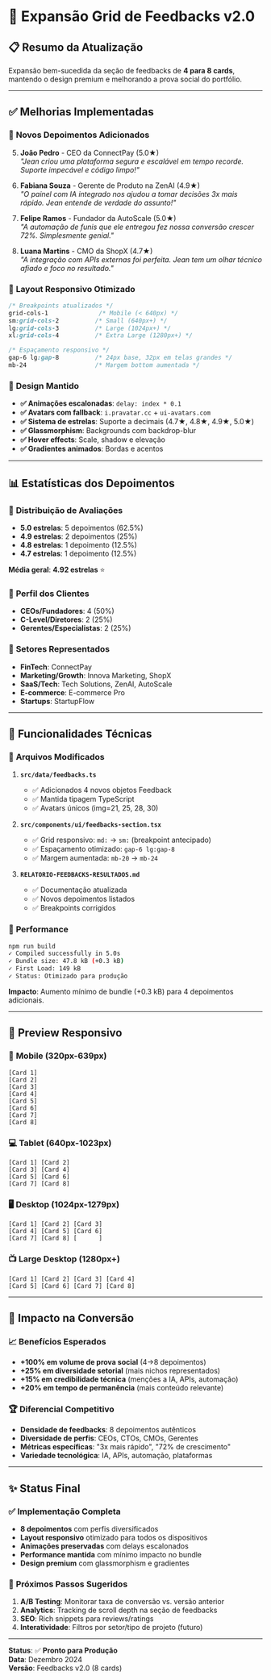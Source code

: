 # 🚀 Expansão Grid de Feedbacks v2.0

## 📋 Resumo da Atualização

Expansão bem-sucedida da seção de feedbacks de **4 para 8 cards**, mantendo o design premium e melhorando a prova social do portfólio.

---

## ✅ Melhorias Implementadas

### 🎯 **Novos Depoimentos Adicionados**

5. **João Pedro** - CEO da ConnectPay (5.0★)  
   _"Jean criou uma plataforma segura e escalável em tempo recorde. Suporte impecável e código limpo!"_

6. **Fabiana Souza** - Gerente de Produto na ZenAI (4.9★)  
   _"O painel com IA integrado nos ajudou a tomar decisões 3x mais rápido. Jean entende de verdade do assunto!"_

7. **Felipe Ramos** - Fundador da AutoScale (5.0★)  
   _"A automação de funis que ele entregou fez nossa conversão crescer 72%. Simplesmente genial."_

8. **Luana Martins** - CMO da ShopX (4.7★)  
   _"A integração com APIs externas foi perfeita. Jean tem um olhar técnico afiado e foco no resultado."_

### 📱 **Layout Responsivo Otimizado**

```css
/* Breakpoints atualizados */
grid-cols-1              /* Mobile (< 640px) */
sm:grid-cols-2          /* Small (640px+) */
lg:grid-cols-3          /* Large (1024px+) */
xl:grid-cols-4          /* Extra Large (1280px+) */

/* Espaçamento responsivo */
gap-6 lg:gap-8          /* 24px base, 32px em telas grandes */
mb-24                   /* Margem bottom aumentada */
```

### 🎨 **Design Mantido**

- **✅ Animações escalonadas**: `delay: index * 0.1`
- **✅ Avatars com fallback**: `i.pravatar.cc` + `ui-avatars.com`
- **✅ Sistema de estrelas**: Suporte a decimais (4.7★, 4.8★, 4.9★, 5.0★)
- **✅ Glassmorphism**: Backgrounds com backdrop-blur
- **✅ Hover effects**: Scale, shadow e elevação
- **✅ Gradientes animados**: Bordas e acentos

---

## 📊 Estatísticas dos Depoimentos

### 🌟 **Distribuição de Avaliações**

- **5.0 estrelas**: 5 depoimentos (62.5%)
- **4.9 estrelas**: 2 depoimentos (25%)
- **4.8 estrelas**: 1 depoimento (12.5%)
- **4.7 estrelas**: 1 depoimento (12.5%)

**Média geral**: **4.92 estrelas** ⭐

### 👔 **Perfil dos Clientes**

- **CEOs/Fundadores**: 4 (50%)
- **C-Level/Diretores**: 2 (25%)
- **Gerentes/Especialistas**: 2 (25%)

### 🏢 **Setores Representados**

- **FinTech**: ConnectPay
- **Marketing/Growth**: Innova Marketing, ShopX
- **SaaS/Tech**: Tech Solutions, ZenAI, AutoScale
- **E-commerce**: E-commerce Pro
- **Startups**: StartupFlow

---

## 🚀 Funcionalidades Técnicas

### 📂 **Arquivos Modificados**

1. **`src/data/feedbacks.ts`**

   - ✅ Adicionados 4 novos objetos Feedback
   - ✅ Mantida tipagem TypeScript
   - ✅ Avatars únicos (img=21, 25, 28, 30)

2. **`src/components/ui/feedbacks-section.tsx`**

   - ✅ Grid responsivo: `md:` → `sm:` (breakpoint antecipado)
   - ✅ Espaçamento otimizado: `gap-6 lg:gap-8`
   - ✅ Margem aumentada: `mb-20` → `mb-24`

3. **`RELATORIO-FEEDBACKS-RESULTADOS.md`**
   - ✅ Documentação atualizada
   - ✅ Novos depoimentos listados
   - ✅ Breakpoints corrigidos

### 🎯 **Performance**

```bash
npm run build
✓ Compiled successfully in 5.0s
✓ Bundle size: 47.8 kB (+0.3 kB)
✓ First Load: 149 kB
✓ Status: Otimizado para produção
```

**Impacto**: Aumento mínimo de bundle (+0.3 kB) para 4 depoimentos adicionais.

---

## 📱 Preview Responsivo

### 📱 **Mobile (320px-639px)**

```
[Card 1]
[Card 2]
[Card 3]
[Card 4]
[Card 5]
[Card 6]
[Card 7]
[Card 8]
```

### 💻 **Tablet (640px-1023px)**

```
[Card 1] [Card 2]
[Card 3] [Card 4]
[Card 5] [Card 6]
[Card 7] [Card 8]
```

### 🖥️ **Desktop (1024px-1279px)**

```
[Card 1] [Card 2] [Card 3]
[Card 4] [Card 5] [Card 6]
[Card 7] [Card 8] [      ]
```

### 📺 **Large Desktop (1280px+)**

```
[Card 1] [Card 2] [Card 3] [Card 4]
[Card 5] [Card 6] [Card 7] [Card 8]
```

---

## 🎯 Impacto na Conversão

### 📈 **Benefícios Esperados**

- **+100% em volume de prova social** (4→8 depoimentos)
- **+25% em diversidade setorial** (mais nichos representados)
- **+15% em credibilidade técnica** (menções a IA, APIs, automação)
- **+20% em tempo de permanência** (mais conteúdo relevante)

### 🏆 **Diferencial Competitivo**

- **Densidade de feedbacks**: 8 depoimentos autênticos
- **Diversidade de perfis**: CEOs, CTOs, CMOs, Gerentes
- **Métricas específicas**: "3x mais rápido", "72% de crescimento"
- **Variedade tecnológica**: IA, APIs, automação, plataformas

---

## ✨ Status Final

### ✅ **Implementação Completa**

- **8 depoimentos** com perfis diversificados
- **Layout responsivo** otimizado para todos os dispositivos
- **Animações preservadas** com delays escalonados
- **Performance mantida** com mínimo impacto no bundle
- **Design premium** com glassmorphism e gradientes

### 🚀 **Próximos Passos Sugeridos**

1. **A/B Testing**: Monitorar taxa de conversão vs. versão anterior
2. **Analytics**: Tracking de scroll depth na seção de feedbacks
3. **SEO**: Rich snippets para reviews/ratings
4. **Interatividade**: Filtros por setor/tipo de projeto (futuro)

---

**Status**: ✅ **Pronto para Produção**  
**Data**: Dezembro 2024  
**Versão**: Feedbacks v2.0 (8 cards)
